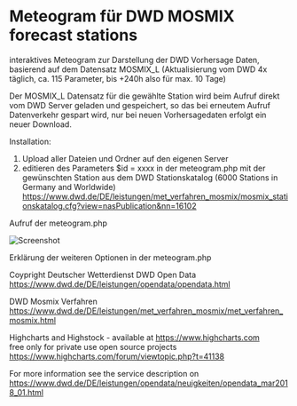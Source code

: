 # Meteogram für DWD MOSMIX forecast stations

interaktives Meteogram zur Darstellung der DWD Vorhersage Daten,<br>basierend auf dem Datensatz MOSMIX_L (Aktualisierung vom DWD 4x täglich, ca. 115 Parameter, bis +240h also für max. 10 Tage)

Der MOSMIX_L Datensatz für die gewählte Station wird beim Aufruf direkt vom DWD Server geladen und gespeichert, so das bei erneutem Aufruf Datenverkehr gespart wird, nur bei neuen Vorhersagedaten erfolgt ein neuer Download.

Installation:
1. Upload aller Dateien und Ordner auf den eigenen Server
2. editieren des Parameters $id = xxxx in der meteogram.php mit der gewünschten Station aus dem DWD Stationskatalog (6000 Stations in Germany and Worldwide)<br>
 https://www.dwd.de/DE/leistungen/met_verfahren_mosmix/mosmix_stationskatalog.cfg?view=nasPublication&nn=16102
   
Aufruf der meteogram.php

![Screenshot](https://github.com/TurboDuke77/DWD-Meteogram/assets/38126777/1bc59628-7175-4d2e-87cb-6bc006895919)

Erklärung der weiteren Optionen in der meteogram.php



Coypright Deutscher Wetterdienst DWD Open Data
https://www.dwd.de/DE/leistungen/opendata/opendata.html

DWD Mosmix Verfahren
https://www.dwd.de/DE/leistungen/met_verfahren_mosmix/met_verfahren_mosmix.html

Highcharts and Highstock - available at https://www.highcharts.com <br>
free only for private use open source projects https://www.highcharts.com/forum/viewtopic.php?t=41138


For more information see the service description on https://www.dwd.de/DE/leistungen/opendata/neuigkeiten/opendata_mar2018_01.html

